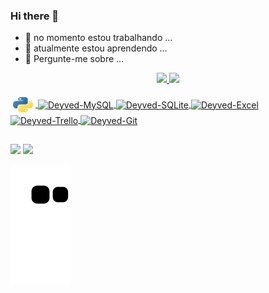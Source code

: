 ### Hi there 👋

- 🔭 no momento estou trabalhando ...
- 🌱 atualmente estou aprendendo ...
- 💬 Pergunte-me sobre ...

<div align="center">
  <a href="https://github.com/DeyvedAntonio">
  <img height="180em" src="https://github-readme-stats.vercel.app/api?username=DeyvedAntonio&show_icons=true&theme=dark&include_all_commits=true&count_private=true"/>
  <img height="180em" src="https://github-readme-stats.vercel.app/api/top-langs/?username=DeyvedAntonio&layout=compact&langs_count=7&theme=dark"/>
</div>
  
<div style="display: inline_block"><br>
  <img align="center" alt="Deyved-Python" height="30" width="40" src="https://raw.githubusercontent.com/devicons/devicon/master/icons/python/python-original.svg">
  <img align="center" alt="Deyved-MySQL" src="https://img.shields.io/badge/MySQL-005C84?style=for-the-badge&logo=mysql&logoColor=white">
  <img align="center" alt="Deyved-SQLite" src="https://img.shields.io/badge/SQLite-07405E?style=for-the-badge&logo=sqlite&logoColor=white">
  <img align="center" alt="Deyved-Excel" src="https://img.shields.io/badge/Microsoft_Excel-217346?style=for-the-badge&logo=microsoft-excel&logoColor=white">
  <img align="center" alt="Deyved-Trello" src="https://img.shields.io/badge/Trello-0052CC?style=for-the-badge&logo=trello&logoColor=white">
  <img align="center" alt="Deyved-Git" src="https://img.shields.io/badge/GIT-E44C30?style=for-the-badge&logo=git&logoColor=white">
</div>
  
 ##
  
 <div>
  <a href = "mailto:deyved.antonio@gmail.com"><img src="https://img.shields.io/badge/-Gmail-%23333?style=for-the-badge&logo=gmail&logoColor=white" target="_blank"></a>
  <a href="https://www.linkedin.com/in/DeyvedAntonio" target="_blank"><img src="https://img.shields.io/badge/-LinkedIn-%230077B5?style=for-the-badge&logo=linkedin&logoColor=white" target="_blank"></a> 
 
  ![Snake animation](https://github.com/DeyvedAntonio/DeyvedAntonio/blob/output/github-contribution-grid-snake.svg)
 
</div>
 
